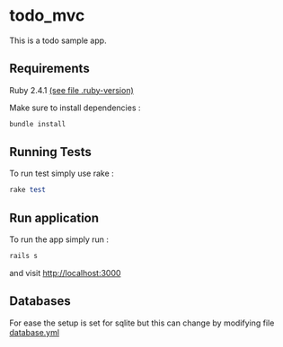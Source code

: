 todo_mvc
==
This is a todo sample app.

Requirements
--

Ruby 2.4.1 [(see file .ruby-version)](https://github.com/kostopoulos/todo_mvc/blob/master/.ruby-version)

Make sure to install dependencies :

```ruby
bundle install
```

Running Tests
--
To run test simply use rake :

```ruby
rake test
```

Run application
--
To run the app simply run :
```ruby
rails s
```

and visit [http://localhost:3000](http://localhost:3000)

Databases
--
For ease the setup is set for sqlite but this can change by modifying file [database.yml](https://github.com/kostopoulos/todo_mvc/blob/master/config/database.yml)